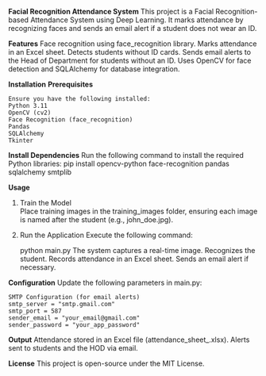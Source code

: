 **Facial Recognition Attendance System**
    This project is a Facial Recognition-based Attendance System using Deep Learning. It marks attendance by recognizing faces and sends an email alert if a student does not wear an ID.

**Features**
Face recognition using face_recognition library.
Marks attendance in an Excel sheet.
Detects students without ID cards.
Sends email alerts to the Head of Department for students without an ID.
Uses OpenCV for face detection and SQLAlchemy for database integration.

**Installation**
  **Prerequisites**

    Ensure you have the following installed:
    Python 3.11
    OpenCV (cv2)
    Face Recognition (face_recognition)
    Pandas
    SQLAlchemy
    Tkinter

**Install Dependencies**
    Run the following command to install the required Python libraries:
    pip install opencv-python face-recognition pandas sqlalchemy smtplib

**Usage**

1. Train the Model  
  Place training images in the training_images folder, ensuring each image is named after the student (e.g., john_doe.jpg).

2. Run the Application
    Execute the following command:
   
      python main.py
      The system captures a real-time image.
      Recognizes the student.
      Records attendance in an Excel sheet.
      Sends an email alert if necessary.

**Configuration**
    Update the following parameters in main.py:
    
    SMTP Configuration (for email alerts)
    smtp_server = "smtp.gmail.com"
    smtp_port = 587
    sender_email = "your_email@gmail.com"
    sender_password = "your_app_password"

**Output**
    Attendance stored in an Excel file (attendance_sheet_<date>.xlsx).
    Alerts sent to students and the HOD via email.

**License**
    This project is open-source under the MIT License.


